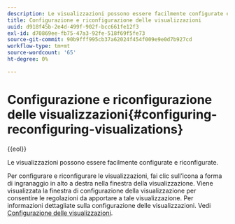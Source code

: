 ```yaml
---
description: Le visualizzazioni possono essere facilmente configurate e riconfigurate.
title: Configurazione e riconfigurazione delle visualizzazioni
uuid: d918f45b-2e4d-499f-902f-bcc661fe12f3
exl-id: d70869ee-fb75-47a3-92fe-518f69f5fe73
source-git-commit: 90b9fff995cb37a62024f454f009e9e0d7b927cd
workflow-type: tm+mt
source-wordcount: '65'
ht-degree: 0%

---
```


# Configurazione e riconfigurazione delle visualizzazioni{#configuring-reconfiguring-visualizations}

{{eol}}

Le visualizzazioni possono essere facilmente configurate e riconfigurate.

Per configurare e riconfigurare le visualizzazioni, fai clic sull’icona a forma di ingranaggio in alto a destra nella finestra della visualizzazione. Viene visualizzata la finestra di configurazione della visualizzazione per consentire le regolazioni da apportare a tale visualizzazione. Per informazioni dettagliate sulla configurazione delle visualizzazioni. Vedi [Configurazione delle visualizzazioni](../../../../home/c-adobe-data-workbench-dashboard/c-visualizations/c-configuring-visualizations.md#concept-edc3c7270ffe429c9aab8ceca429b570).
